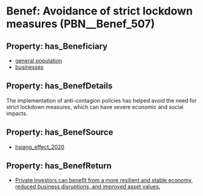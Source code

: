 # Benef: __Avoidance of strict lockdown measures__ (PBN__Benef_507)

## Property: has_Beneficiary

* [general population](../Stakeholder/PBN__Stakeholder_9)
* [businesses](../Stakeholder/PBN__Stakeholder_147)

## Property: has_BenefDetails

The implementation of anti-contagion policies has helped avoid the need for strict lockdown measures, which can have severe economic and social impacts.

## Property: has_BenefSource

* [hsiang_effect_2020](../Article/PBN__Article_103)

## Property: has_BenefReturn

* [Private investors can benefit from a more resilient and stable economy, reduced business disruptions, and improved asset values.](../BenefReturn/PBN__BenefReturn_552)

